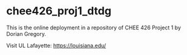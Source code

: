 # chee426_proj1_dtdg
This is the online deployment in a repository of CHEE 426 Project 1 by Dorian Gregory.

Visit UL Lafayette: https://louisiana.edu/
